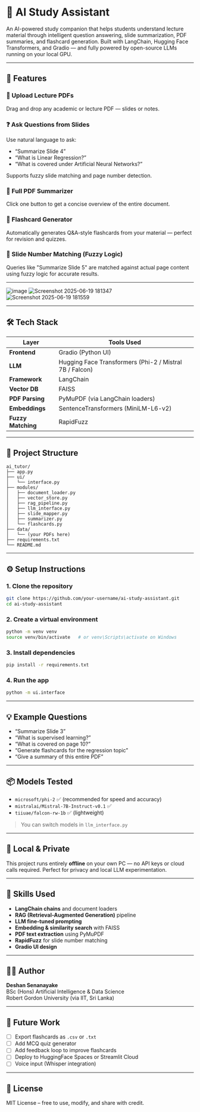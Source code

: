 
# 🧠 AI Study Assistant

An AI-powered study companion that helps students understand lecture material through intelligent question answering, slide summarization, PDF summaries, and flashcard generation. Built with LangChain, Hugging Face Transformers, and Gradio — and fully powered by open-source LLMs running on your local GPU.

---

## 🚀 Features

### 📄 Upload Lecture PDFs
Drag and drop any academic or lecture PDF — slides or notes.

### ❓ Ask Questions from Slides
Use natural language to ask:
- “Summarize Slide 4”
- “What is Linear Regression?”
- “What is covered under Artificial Neural Networks?”

Supports fuzzy slide matching and page number detection.

### 🧠 Full PDF Summarizer
Click one button to get a concise overview of the entire document.

### 📝 Flashcard Generator
Automatically generates Q&A-style flashcards from your material — perfect for revision and quizzes.

### 🧩 Slide Number Matching (Fuzzy Logic)
Queries like "Summarize Slide 5" are matched against actual page content using fuzzy logic for accurate results.

---
![image](https://github.com/user-attachments/assets/b0be2987-3971-45a3-91b6-a419c6ebccf2)
![Screenshot 2025-06-19 181347](https://github.com/user-attachments/assets/fb136bc8-5339-4eee-9fa0-cb07dac1a4fb)
![Screenshot 2025-06-19 181559](https://github.com/user-attachments/assets/45727f26-f502-44ac-8bc8-0cdfecd30a32)


---

## 🛠 Tech Stack

| Layer           | Tools Used |
|----------------|------------|
| **Frontend**    | Gradio (Python UI) |
| **LLM**         | Hugging Face Transformers (Phi-2 / Mistral 7B / Falcon) |
| **Framework**   | LangChain |
| **Vector DB**   | FAISS |
| **PDF Parsing** | PyMuPDF (via LangChain loaders) |
| **Embeddings**  | SentenceTransformers (MiniLM-L6-v2) |
| **Fuzzy Matching** | RapidFuzz |

---

## 📁 Project Structure

```
ai_tutor/
├── app.py
├── ui/
│   └── interface.py
├── modules/
│   ├── document_loader.py
│   ├── vector_store.py
│   ├── rag_pipeline.py
│   ├── llm_interface.py
│   ├── slide_mapper.py
│   ├── summarizer.py
│   └── flashcards.py
├── data/
│   └── (your PDFs here)
├── requirements.txt
└── README.md
```

---

## ⚙️ Setup Instructions

### 1. Clone the repository
```bash
git clone https://github.com/your-username/ai-study-assistant.git
cd ai-study-assistant
```

### 2. Create a virtual environment
```bash
python -m venv venv
source venv/bin/activate   # or venv\Scripts\activate on Windows
```

### 3. Install dependencies
```bash
pip install -r requirements.txt
```

### 4. Run the app
```bash
python -m ui.interface
```

---

## 💡 Example Questions

- “Summarize Slide 3”
- “What is supervised learning?”
- “What is covered on page 10?”
- “Generate flashcards for the regression topic”
- “Give a summary of this entire PDF”

---

## 📦 Models Tested

- `microsoft/phi-2` ✅ (recommended for speed and accuracy)
- `mistralai/Mistral-7B-Instruct-v0.1` ✅
- `tiiuae/falcon-rw-1b` ✅ (lightweight)

> You can switch models in `llm_interface.py`

---

## 🔐 Local & Private
This project runs entirely **offline** on your own PC — no API keys or cloud calls required. Perfect for privacy and local LLM experimentation.

---

## 🧠 Skills Used

- **LangChain chains** and document loaders
- **RAG (Retrieval-Augmented Generation)** pipeline
- **LLM fine-tuned prompting**
- **Embedding & similarity search** with FAISS
- **PDF text extraction** using PyMuPDF
- **RapidFuzz** for slide number matching
- **Gradio UI design**

---

## 👨‍🎓 Author

**Deshan Senanayake**  
BSc (Hons) Artificial Intelligence & Data Science  
Robert Gordon University (via IIT, Sri Lanka)  


---

## 🏁 Future Work

- [ ] Export flashcards as `.csv` or `.txt`
- [ ] Add MCQ quiz generator
- [ ] Add feedback loop to improve flashcards
- [ ] Deploy to HuggingFace Spaces or Streamlit Cloud
- [ ] Voice input (Whisper integration)

---

## 📜 License

MIT License – free to use, modify, and share with credit.

